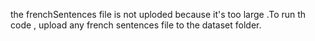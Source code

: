 the frenchSentences file is not uploded because it's too large .To run th code , upload any french sentences file to the dataset folder.
